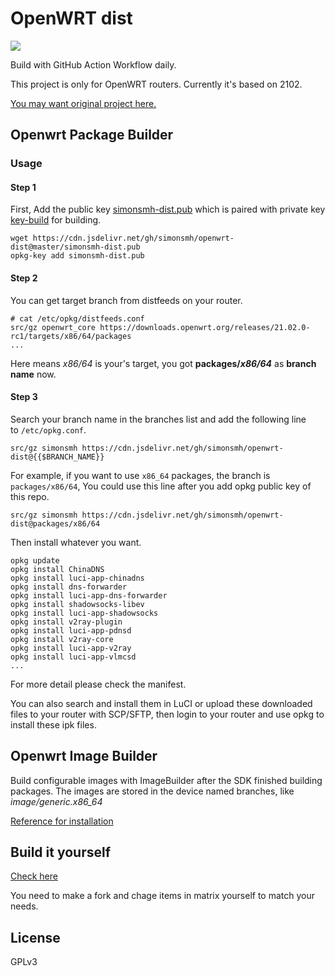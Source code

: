 # OpenWRT dist
[![](https://github.com/simonsmh/openwrt-dist/workflows/Openwrt%20Build%20Bot/badge.svg)](https://github.com/simonsmh/openwrt-dist/actions)

Build with GitHub Action Workflow daily.

This project is only for OpenWRT routers. Currently it's based on 2102.

[You may want original project here.](http://openwrt-dist.sourceforge.net)

## Openwrt Package Builder

### Usage
#### Step 1
First, Add the public key [simonsmh-dist.pub](./simonsmh-dist.pub) which is paired with private key [key-build](./key-build) for building.
```
wget https://cdn.jsdelivr.net/gh/simonsmh/openwrt-dist@master/simonsmh-dist.pub
opkg-key add simonsmh-dist.pub
```
#### Step 2
You can get target branch from distfeeds on your router.
```
# cat /etc/opkg/distfeeds.conf
src/gz openwrt_core https://downloads.openwrt.org/releases/21.02.0-rc1/targets/x86/64/packages
...
```
Here means _x86/64_ is your's target, you got **packages/_x86/64_** as **branch name** now.
#### Step 3
Search your branch name in the branches list and add the following line to `/etc/opkg.conf`.
```
src/gz simonsmh https://cdn.jsdelivr.net/gh/simonsmh/openwrt-dist@{{$BRANCH_NAME}}
```

For example, if you want to use `x86_64` packages, the branch is `packages/x86/64`, You could use this line after you add opkg public key of this repo.
```
src/gz simonsmh https://cdn.jsdelivr.net/gh/simonsmh/openwrt-dist@packages/x86/64
```

Then install whatever you want.
```
opkg update
opkg install ChinaDNS
opkg install luci-app-chinadns
opkg install dns-forwarder
opkg install luci-app-dns-forwarder
opkg install shadowsocks-libev
opkg install luci-app-shadowsocks
opkg install v2ray-plugin
opkg install luci-app-pdnsd
opkg install v2ray-core
opkg install luci-app-v2ray
opkg install luci-app-vlmcsd
...
```
For more detail please check the manifest.

You can also search and install them in LuCI or upload these downloaded files to your router with SCP/SFTP, then login to your router and use opkg to install these ipk files.

## Openwrt Image Builder

Build configurable images with ImageBuilder after the SDK finished building packages. The images are stored in the device named branches, like *image/generic.x86_64*

[Reference for installation](https://openwrt.org/docs/guide-user/installation/generic.sysupgrade)

## Build it yourself
[Check here](https://github.com/simonsmh/openwrt-dist/blob/master/.github/workflows/main.yml)

You need to make a fork and chage items in matrix yourself to match your needs.

## License
GPLv3
